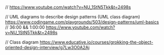 // https://www.youtube.com/watch?v=NU_1StN5Tkk&t=2498s

// UML diagrams to describe design patterns (UML class diagram)
https://www.codingame.com/playgrounds/503/design-patterns/uml-basics
// 36:00 && 1:00:00
https://www.youtube.com/watch?v=NU_1StN5Tkk&t=2498s

// Class diagram
https://www.educative.io/courses/grokking-the-object-oriented-design-interview/g7Lw3O0A2Aj

